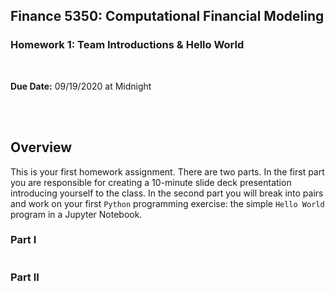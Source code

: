 ## Finance 5350: Computational Financial Modeling
### Homework 1: Team Introductions & Hello World

<br>

**Due Date:** 09/19/2020 at Midnight

<br>
<br>


## Overview

This is your first homework assignment. There are two parts. In the first part you are responsible for creating a 10-minute slide deck presentation introducing yourself to the class. In the second part you will break into pairs and work on your first `Python` programming exercise: the simple `Hello World` program in a Jupyter Notebook.

### Part I 


```python

```

### Part II


```python

```
